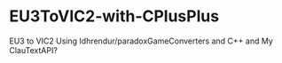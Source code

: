 # EU3ToVIC2-with-CPlusPlus
EU3 to VIC2 Using Idhrendur/paradoxGameConverters and C++ and My ClauTextAPI?
